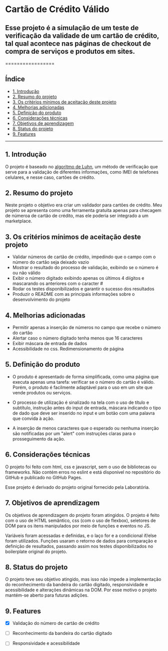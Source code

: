 # Cartão de Crédito Válido

## Esse projeto é a simulação de um teste de verificação da validade de um cartão de crédito, tal qual acontece nas páginas de checkout de compra de serviços e produtos em sites.

=================



## Índice

* [1. Introdução](#1-Introdução)
* [2. Resumo do projeto](#2-resumo-do-projeto)
* [3. Os critérios mínimos de aceitação deste projeto](#3-os-critérios-mínimos-de-aceitação-deste-projeto)
* [4. Melhorias adicionadas](#4-melhorias-adicionadas)
* [5. Definição do produto](#5-definição-do-produto)
* [6. Considerações técnicas](#6-considerações-técnicas)
* [7. Objetivos de aprendizagem](#7-objetivos-de-aprendizagem)
* [8. Status do projeto](#8-status-do-projeto)
* [9. Features](#9-features)

***

## 1. Introdução
O projeto é baseado no [algoritmo de Luhn](https://en.wikipedia.org/wiki/Luhn_algorithm), um método de verificação que serve para a validação de diferentes informações, como IMEI de telefones celulares, e nesse caso, cartões de crédito. 

## 2. Resumo do projeto

Neste projeto o objetivo era criar um validador para cartões de crédito. 
Meu projeto se apresenta como uma ferramenta gratuita apenas para checagem de númeroa de cartão de crédito, mas ele poderia ser integrado a um marketplace.


## 3. Os critérios mínimos de aceitação deste projeto

* Validar números de cartão de crédito, impedindo que o campo com o número do cartão seja deixado vazio
* Mostrar o resultado do processo de validação, exibindo se o número é ou não válido
* Exibir o número digitado exibindo apenas os últimos 4 diígitos e mascarando os anteriores com o caracter #
* Rodar os testes disponibilizados e garantir o sucesso dos resultados
* Produzir o README com as principais informações sobre o desenvolvimento do projeto

## 4. Melhorias adicionadas

* Permitir apenas a inserção de números no campo que recebe o número do cartão
* Alertar caso o número digitado tenha menos que 16 caracteres
* Exibir máscara de entrada de dados
* Acessibilidade no css. Redimensionamento de página

## 5. Definição do produto

* O produto é apresentado de forma simplificada, como uma página que executa apenas uma tarefa: verificar se o número do cartão é válido. Porém, o produto é facilmente adaptável para o uso em um site que vende produtos ou serviços.

* O processo de utilização é sinalizado na tela com o uso de título e subtítulo, instrução antes do input de entrada, máscara indicando o tipo de dado que deve ser inserido no input e um botão com uma palavra que convida à ação. 

* A inserção de menos caracteres que o esperado ou nenhuma inserção são notificadas por um "alert" com instruções claras para o prosseguimento da ação.


## 6. Considerações técnicas

O projeto foi feito com html, css e javascript, sem o uso de bibliotecas ou frameworks. Não contém erros no eslint e está disponível no repositório do GitHub e publicado no GitHub Pages.

Esse projeto é derivado do projeto original fornecido pela Laboratória.

## 7. Objetivos de aprendizagem

Os objetivos de aprendizagem do projeto foram atingidos. O projeto é feito com o uso de HTML semântico, css (com o uso de flexbox), seletores de DOM para os itens manipulados por meio de funções e eventos no JS.

Variáveis foram acessadas e definidas, e o laço for e a condicional if/else foram utilizados. Funções usaram o retorno de dados para comparação e definição de resultados, passando assim nos testes disponibilizados no boilerplate original do projeto.

## 8. Status do projeto

O projeto teve seu objetivo atingido, mas isso não impede a implementação do reconhecimento da bandeira do cartão digitado, responsividade e acessibilidade e alterações dinâmicas na DOM. Por esse motivo o projeto mantém-se aberto para futuras adições.

## 9. Features

- [x] Validação do número de cartão de crédito
- [ ] Reconhecimento da bandeira do cartão digitado
- [ ] Responsividade e acessibilidade

